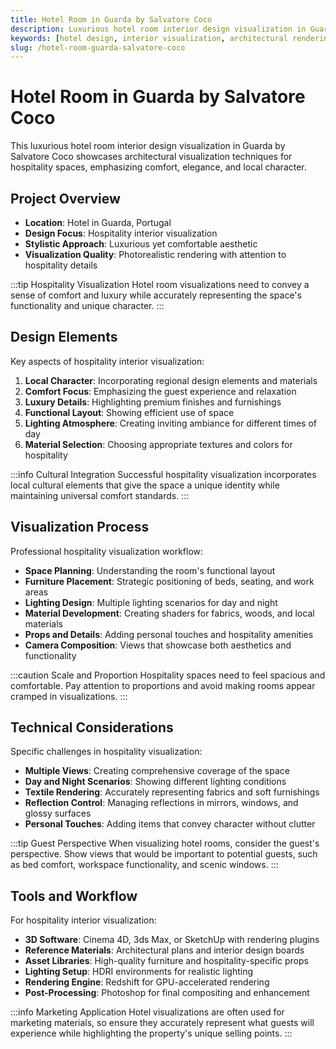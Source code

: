 ```yaml
---
title: Hotel Room in Guarda by Salvatore Coco
description: Luxurious hotel room interior design visualization in Guarda by Salvatore Coco, showcasing architectural visualization techniques for hospitality spaces.
keywords: [hotel design, interior visualization, architectural rendering, Salvatore Coco, Guarda, Redshift]
slug: /hotel-room-guarda-salvatore-coco
---
```


# Hotel Room in Guarda by Salvatore Coco

This luxurious hotel room interior design visualization in Guarda by Salvatore Coco showcases architectural visualization techniques for hospitality spaces, emphasizing comfort, elegance, and local character.

## Project Overview

- **Location**: Hotel in Guarda, Portugal
- **Design Focus**: Hospitality interior visualization
- **Stylistic Approach**: Luxurious yet comfortable aesthetic
- **Visualization Quality**: Photorealistic rendering with attention to hospitality details

:::tip Hospitality Visualization
Hotel room visualizations need to convey a sense of comfort and luxury while accurately representing the space's functionality and unique character.
:::

## Design Elements

Key aspects of hospitality interior visualization:

1. **Local Character**: Incorporating regional design elements and materials
2. **Comfort Focus**: Emphasizing the guest experience and relaxation
3. **Luxury Details**: Highlighting premium finishes and furnishings
4. **Functional Layout**: Showing efficient use of space
5. **Lighting Atmosphere**: Creating inviting ambiance for different times of day
6. **Material Selection**: Choosing appropriate textures and colors for hospitality

:::info Cultural Integration
Successful hospitality visualization incorporates local cultural elements that give the space a unique identity while maintaining universal comfort standards.
:::

## Visualization Process

Professional hospitality visualization workflow:

- **Space Planning**: Understanding the room's functional layout
- **Furniture Placement**: Strategic positioning of beds, seating, and work areas
- **Lighting Design**: Multiple lighting scenarios for day and night
- **Material Development**: Creating shaders for fabrics, woods, and local materials
- **Props and Details**: Adding personal touches and hospitality amenities
- **Camera Composition**: Views that showcase both aesthetics and functionality

:::caution Scale and Proportion
Hospitality spaces need to feel spacious and comfortable. Pay attention to proportions and avoid making rooms appear cramped in visualizations.
:::

## Technical Considerations

Specific challenges in hospitality visualization:

- **Multiple Views**: Creating comprehensive coverage of the space
- **Day and Night Scenarios**: Showing different lighting conditions
- **Textile Rendering**: Accurately representing fabrics and soft furnishings
- **Reflection Control**: Managing reflections in mirrors, windows, and glossy surfaces
- **Personal Touches**: Adding items that convey character without clutter

:::tip Guest Perspective
When visualizing hotel rooms, consider the guest's perspective. Show views that would be important to potential guests, such as bed comfort, workspace functionality, and scenic windows.
:::

## Tools and Workflow

For hospitality interior visualization:

- **3D Software**: Cinema 4D, 3ds Max, or SketchUp with rendering plugins
- **Reference Materials**: Architectural plans and interior design boards
- **Asset Libraries**: High-quality furniture and hospitality-specific props
- **Lighting Setup**: HDRI environments for realistic lighting
- **Rendering Engine**: Redshift for GPU-accelerated rendering
- **Post-Processing**: Photoshop for final compositing and enhancement

:::info Marketing Application
Hotel visualizations are often used for marketing materials, so ensure they accurately represent what guests will experience while highlighting the property's unique selling points.
:::